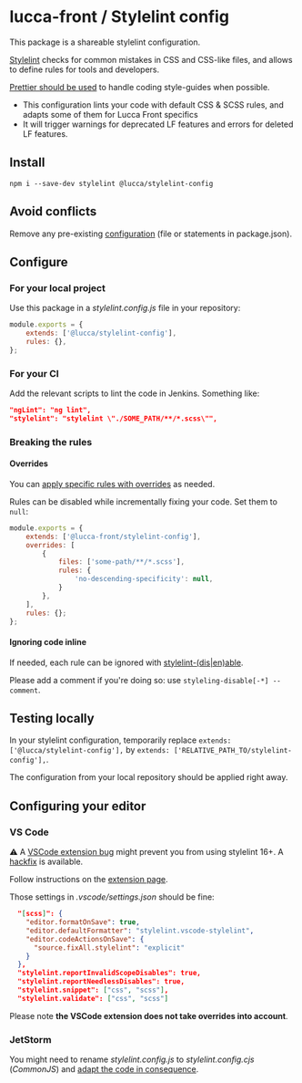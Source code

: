 # lucca-front / Stylelint config

This package is a shareable stylelint configuration.

[Stylelint](https://stylelint.io/) checks for common mistakes in CSS and CSS-like files, and allows to define rules for tools and developers.

[Prettier should be used](https://stylelint.io/#how-itll-help-you) to handle coding style-guides when possible.

* This configuration lints your code with default CSS & SCSS rules, and adapts some of them for Lucca Front specifics
* It will trigger warnings for deprecated LF features and errors for deleted LF features.

## Install

```
npm i --save-dev stylelint @lucca/stylelint-config
```

## Avoid conflicts

Remove any pre-existing [configuration](https://stylelint.io/user-guide/configure) (file or statements in package.json).

## Configure

### For your local project

Use this package in a _stylelint.config.js_ file in your repository:

```js
module.exports = {
	extends: ['@lucca/stylelint-config'],
	rules: {},
};
```

### For your CI

Add the relevant scripts to lint the code in Jenkins. Something like:

```json
"ngLint": "ng lint",
"stylelint": "stylelint \"./SOME_PATH/**/*.scss\"",
```

### Breaking the rules

#### Overrides

You can [apply specific rules with overrides](https://stylelint.io/user-guide/configure/#overrides) as needed.

Rules can be disabled while incrementally fixing your code. Set them to `null`:

```js
module.exports = {
	extends: ['@lucca-front/stylelint-config'],
	overrides: [
		{
			files: ['some-path/**/*.scss'],
			rules: {
				'no-descending-specificity': null,
			}
		},
	],
	rules: {};
};
```

#### Ignoring code inline

If needed, each rule can be ignored with [stylelint-(dis|en)able](https://stylelint.io/user-guide/ignore-code).

Please add a comment if you're doing so: use `styleling-disable[-*] -- comment`.

## Testing locally

In your stylelint configuration, temporarily replace `extends: ['@lucca/stylelint-config'],` by `extends: ['RELATIVE_PATH_TO/stylelint-config'],`.

The configuration from your local repository should be applied right away.

## Configuring your editor

### VS Code

⚠️ A [VSCode extension bug](https://github.com/stylelint/vscode-stylelint/issues/490#issuecomment-1966934533) might prevent you from using stylelint 16+. A [hackfix](https://github.com/stylelint/vscode-stylelint/issues/490#issuecomment-2156218548) is available.

Follow instructions on the [extension page](https://marketplace.visualstudio.com/items?itemName=stylelint.vscode-stylelint).

Those settings in _.vscode/settings.json_ should be fine:

```json
  "[scss]": {
    "editor.formatOnSave": true,
    "editor.defaultFormatter": "stylelint.vscode-stylelint",
    "editor.codeActionsOnSave": {
      "source.fixAll.stylelint": "explicit"
    }
  },
  "stylelint.reportInvalidScopeDisables": true,
  "stylelint.reportNeedlessDisables": true,
  "stylelint.snippet": ["css", "scss"],
  "stylelint.validate": ["css", "scss"]
```

Please note **the VSCode extension does not take overrides into account**.

### JetStorm

You might need to rename _stylelint.config.js_ to _stylelint.config.cjs_ (_CommonJS_) and [adapt the code in consequence](https://stylelint.io/user-guide/configure).
